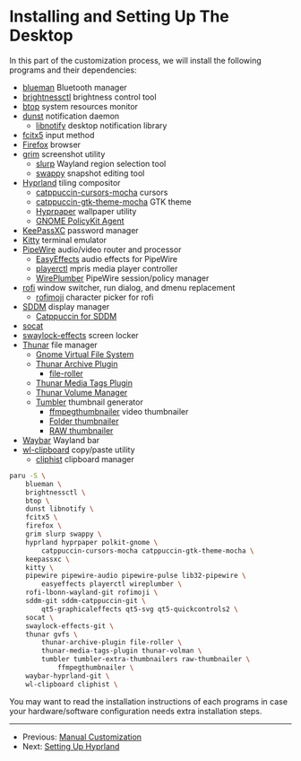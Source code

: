 # Installing and Setting Up The Desktop

In this part of the customization process, we will install
the following programs and their dependencies:

- [blueman](https://github.com/blueman-project/blueman) Bluetooth manager
- [brightnessctl](https://github.com/Hummer12007/brightnessctl) brightness
  control tool
- [btop](https://github.com/aristocratos/btop) system resources monitor
- [dunst](https://dunst-project.org/) notification daemon
  - [libnotify](https://gitlab.gnome.org/GNOME/libnotify) desktop notification library
- [fcitx5](https://github.com/fcitx/fcitx5) input method
- [Firefox](https://www.mozilla.org/en-US/firefox/new/) browser
- [grim](https://git.sr.ht/~emersion/grim) screenshot utility
  - [slurp](https://github.com/emersion/slurp) Wayland region selection tool
  - [swappy](https://github.com/jtheoof/swappy) snapshot editing tool
- [Hyprland](https://hyprland.org/) tiling compositor
  - [catppuccin-cursors-mocha](https://github.com/catppuccin/cursors) cursors
  - [catppuccin-gtk-theme-mocha](https://github.com/catppuccin/gtk) GTK theme
  - [Hyprpaper](https://github.com/hyprwm/hyprpaper) wallpaper utility
  - [GNOME PolicyKit Agent](https://gitlab.gnome.org/Archive/policykit-gnome)
- [KeePassXC](https://keepassxc.org/) password manager
- [Kitty](https://sw.kovidgoyal.net/kitty/) terminal emulator
- [PipeWire](https://pipewire.org) audio/video router and processor
  - [EasyEffects](https://github.com/wwmm/easyeffects) audio effects for PipeWire
  - [playerctl](https://github.com/altdesktop/playerctl) mpris media player controller
  - [WirePlumber](https://pipewire.pages.freedesktop.org/wireplumber/)
    PipeWire session/policy manager
- [rofi](https://github.com/lbonn/rofi) window switcher, run dialog, and dmenu replacement
  - [rofimoji](https://github.com/fdw/rofimoji) character picker for rofi
- [SDDM](https://github.com/sddm/sddm/) display manager
  - [Catppuccin for SDDM](https://github.com/khaneliman/catppuccin-sddm-corners)
- [socat](http://www.dest-unreach.org/socat/)
- [swaylock-effects](https://github.com/jirutka/swaylock-effects) screen locker
- [Thunar](https://docs.xfce.org/xfce/thunar/start) file manager
  - [Gnome Virtual File System](https://wiki.gnome.org/Projects/gvfs)
  - [Thunar Archive Plugin](https://goodies.xfce.org/projects/thunar-plugins/thunar-archive-plugin)
    - [file-roller](https://wiki.gnome.org/Apps/FileRoller)
  - [Thunar Media Tags Plugin](https://goodies.xfce.org/projects/thunar-plugins/thunar-media-tags-plugin)
  - [Thunar Volume Manager](https://goodies.xfce.org/projects/thunar-plugins/thunar-volman)
  - [Tumbler](https://gitlab.xfce.org/xfce/tumbler) thumbnail generator
    - [ffmpegthumbnailer](https://github.com/dirkvdb/ffmpegthumbnailer) video thumbnailer
    - [Folder thumbnailer](https://github.com/j-james/thunar-folder-thumbnails)
    - [RAW thumbnailer](https://code.google.com/archive/p/raw-thumbnailer/)
- [Waybar](https://github.com/Alexays/Waybar) Wayland bar
- [wl-clipboard](https://github.com/bugaevc/wl-clipboard) copy/paste utility
  - [cliphist](https://github.com/sentriz/cliphist) clipboard manager

```bash
paru -S \
    blueman \
    brightnessctl \
    btop \
    dunst libnotify \
    fcitx5 \
    firefox \
    grim slurp swappy \
    hyprland hyprpaper polkit-gnome \
        catppuccin-cursors-mocha catppuccin-gtk-theme-mocha \
    keepassxc \
    kitty \
    pipewire pipewire-audio pipewire-pulse lib32-pipewire \
        easyeffects playerctl wireplumber \
    rofi-lbonn-wayland-git rofimoji \
    sddm-git sddm-catppuccin-git \
        qt5-graphicaleffects qt5-svg qt5-quickcontrols2 \
    socat \
    swaylock-effects-git \
    thunar gvfs \
        thunar-archive-plugin file-roller \
        thunar-media-tags-plugin thunar-volman \
        tumbler tumbler-extra-thumbnailers raw-thumbnailer \
            ffmpegthumbnailer \
    waybar-hyprland-git \
    wl-clipboard cliphist \
```

You may want to read the installation instructions of each programs
in case your hardware/software configuration needs extra installation
steps.

---

- Previous: [Manual Customization](./manual_customization.md)
- Next: [Setting Up Hyprland](./setting_up_hyprland.md)
